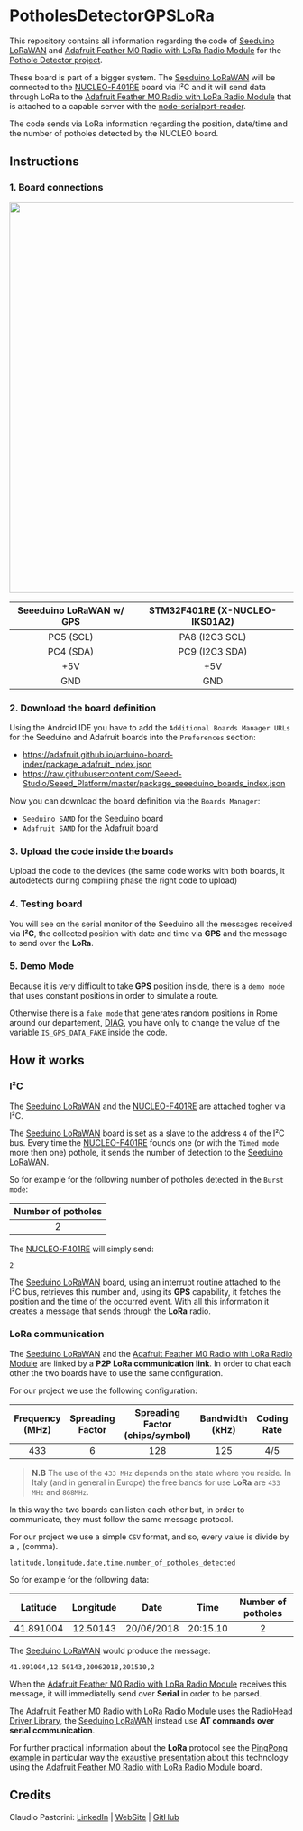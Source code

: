 # PotholesDetectorGPSLoRa

This repository contains all information regarding the code of [Seeduino LoRaWAN](https://www.seeedstudio.com/Seeeduino-LoRaWAN-p-2780.html) and [Adafruit Feather M0 Radio with LoRa Radio Module](https://www.adafruit.com/product/3178) for the [Pothole Detector project](https://github.com/onaralili/pothole-detector-project).

These board is part of a bigger system. The [Seeduino LoRaWAN](https://www.seeedstudio.com/Seeeduino-LoRaWAN-p-2780.html) will be connected to the [NUCLEO-F401RE](http://www.st.com/en/ecosystems/x-nucleo-iks01a2.html) board via I²C and it will send data through LoRa to the [Adafruit Feather M0 Radio with LoRa Radio Module](https://www.adafruit.com/product/3178) that is attached to a capable server with the [node-serialport-reader](https://github.com/onaralili/node-serialport-reader).

The code sends via LoRa information regarding the position, date/time and the number of potholes detected by the NUCLEO board.

## Instructions

### 1. Board connections

<center>

<img src="https://raw.githubusercontent.com/Mickyleitor/STM32F401RE-PotholeDetector/master/Docs/Board-connections.png" width="692">

| Seeeduino LoRaWAN w/ GPS | STM32F401RE (X-NUCLEO-IKS01A2) |
|           :---:          |          :---:                 |
|         PC5 (SCL)        |     PA8 (I2C3 SCL)             |
|         PC4 (SDA)        |     PC9  (I2C3 SDA)            |
|            +5V           |           +5V                  |
|            GND           |           GND                  |
  
</center>

### 2. Download the board definition
Using the Android IDE you have to add the `Additional Boards Manager URLs` for the Seeduino and Adafruit boards into the `Preferences` section: 

* https://adafruit.github.io/arduino-board-index/package_adafruit_index.json
* https://raw.githubusercontent.com/Seeed-Studio/Seeed_Platform/master/package_seeeduino_boards_index.json

Now you can download the board definition via the `Boards Manager`:

* `Seeduino SAMD` for the Seeduino board
* `Adafruit SAMD` for the Adafruit board

### 3. Upload the code inside the boards
Upload the code to the devices (the same code works with both boards, it autodetects during compiling phase the right code to upload)

### 4. Testing board
You will see on the serial monitor of the Seeduino all the messages received via **I²C**, the collected position with date and time via **GPS** and the message to send over the **LoRa**.

### 5. Demo Mode
Because it is very difficult to take **GPS** position inside, there is a `demo mode` that uses constant positions in order to simulate a route.

Otherwise there is a `fake mode` that generates random positions in Rome around our departement, [DIAG](https://www.dis.uniroma1.it/en), you have only to change the value of the variable `IS_GPS_DATA_FAKE` inside the code.

## How it works

### I²C

The [Seeduino LoRaWAN](https://www.seeedstudio.com/Seeeduino-LoRaWAN-p-2780.html) and the [NUCLEO-F401RE](http://www.st.com/en/ecosystems/x-nucleo-iks01a2.html) are attached togher via I²C.

The [Seeduino LoRaWAN](https://www.seeedstudio.com/Seeeduino-LoRaWAN-p-2780.html) board is set as a slave to the address `4` of the I²C bus. 
Every time the [NUCLEO-F401RE](http://www.st.com/en/ecosystems/x-nucleo-iks01a2.html) founds one (or with the `Timed mode` more then one) pothole, it sends the number of detection to the [Seeduino LoRaWAN](https://www.seeedstudio.com/Seeeduino-LoRaWAN-p-2780.html).

So for example for the following number of potholes detected in the `Burst mode`:

| Number of potholes |
|:------------------:|
|          2         |

The [NUCLEO-F401RE](http://www.st.com/en/ecosystems/x-nucleo-iks01a2.html) will simply send:

`2`

The [Seeduino LoRaWAN](https://www.seeedstudio.com/Seeeduino-LoRaWAN-p-2780.html) board, using an interrupt routine attached to the I²C bus, retrieves this number and, using its **GPS** capability, it fetches the position and the time of the occurred event.
With all this information it creates a message that sends through the **LoRa** radio.

### LoRa communication

The [Seeduino LoRaWAN](https://www.seeedstudio.com/Seeeduino-LoRaWAN-p-2780.html) and the [Adafruit Feather M0 Radio with LoRa Radio Module](https://www.adafruit.com/product/3178) are linked by a **P2P LoRa communication link**. In order to chat each other the two boards have to use the same configuration.

For our project we use the following configuration:

| Frequency (MHz) | Spreading Factor | Spreading Factor (chips/symbol) | Bandwidth (kHz) | Coding Rate | TX power |
|:---------------:|:----------------:|:-------------------------------:|:---------------:|:-----------:|:--------:|
|       433       |         6        |               128               |       125       |     4/5     |    20    |

> **N.B** The use of the `433 MHz` depends on the state where you reside. In Italy (and in general in Europe) the free bands for use **LoRa** are `433 MHz` and `868MHz`.

In this way the two boards can listen each other but, in order to communicate, they must follow the same message protocol.

For our project we use a simple `CSV` format, and so, every value is divide by a `,` (comma).

`latitude,longitude,date,time,number_of_potholes_detected`

So for example for the following data:

|   Latitude  |  Longitude |    Date    |   Time   | Number of potholes |
|:-----------:|:----------:|:----------:|:--------:|:------------------:|
|  41.891004  |  12.50143  | 20/06/2018 | 20:15.10 |          2         |

The [Seeduino LoRaWAN](https://www.seeedstudio.com/Seeeduino-LoRaWAN-p-2780.html) would produce the message:

`41.891004,12.50143,20062018,201510,2`

When the [Adafruit Feather M0 Radio with LoRa Radio Module](https://www.adafruit.com/product/3178) receives this message, it will immediatelly send over **Serial** in order to be parsed.

The [Adafruit Feather M0 Radio with LoRa Radio Module](https://www.adafruit.com/product/3178) uses the [RadioHead Driver Library](http://www.airspayce.com/mikem/arduino/RadioHead/), the [Seeduino LoRaWAN](https://www.seeedstudio.com/Seeeduino-LoRaWAN-p-2780.html) instead use **AT commands over serial communication**.

For further practical information about the **LoRa** protocol see the [PingPong example](https://github.com/claudiopastorini/PingPong) in particular way the [exaustive presentation](https://www.slideshare.net/ClaudioPastorini/adafruit-feather-m0-with-lora-radio-with-handson-example) about this technology using the [Adafruit Feather M0 Radio with LoRa Radio Module](https://www.adafruit.com/product/3178) board.

## Credits

Claudio Pastorini: [LinkedIn](https://www.linkedin.com/in/claudio-pastorini/) | [WebSite](https://claudiopastorini.github.io) | [GitHub](https://github.com/claudiopastorini)
